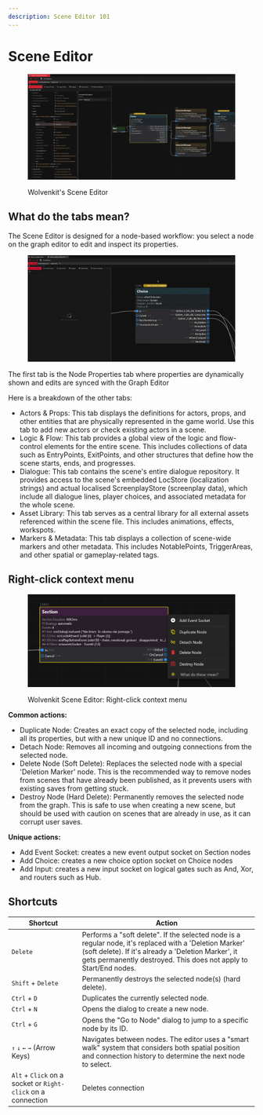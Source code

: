 ```yaml
---
description: Scene Editor 101
---
```


# Scene Editor

<figure><img src="../../.gitbook/assets/image (18).png" alt=""><figcaption><p>Wolvenkit's Scene Editor</p></figcaption></figure>

## What do the tabs mean?

The Scene Editor is designed for a node-based workflow: you select a node on the graph editor to edit and inspect its properties.

<figure><img src="../../.gitbook/assets/ScreenRecording2025-07-03160650-ezgif.com-video-to-gif-converter.gif" alt=""><figcaption></figcaption></figure>

The first tab is the Node Properties tab where properties are dynamically shown and edits are synced with the Graph Editor

Here is a breakdown of the other tabs:

* Actors & Props: This tab displays the definitions for actors, props, and other entities that are physically represented in the game world. Use this tab to add new actors or check existing actors in a scene.
* Logic & Flow: This tab provides a global view of the logic and flow-control elements for the entire scene. This includes collections of data such as EntryPoints, ExitPoints, and other structures that define how the scene starts, ends, and progresses.
* Dialogue: This tab contains the scene's entire dialogue repository. It provides access to the scene's embedded LocStore (localization strings) and actual localised ScreenplayStore (screenplay data), which include all dialogue lines, player choices, and associated metadata for the whole scene.
* Asset Library: This tab serves as a central library for all external assets referenced within the scene file. This includes animations, effects, workspots.
* Markers & Metadata: This tab displays a collection of scene-wide markers and other metadata. This includes NotablePoints, TriggerAreas, and other spatial or gameplay-related tags.



## **Right-click context menu**

<figure><img src="../../.gitbook/assets/image (17).png" alt=""><figcaption><p>Wolvenkit Scene Editor: Right-click context menu</p></figcaption></figure>

**Common actions:**

* Duplicate Node: Creates an exact copy of the selected node, including all its properties, but with a new unique ID and no connections.
* Detach Node: Removes all incoming and outgoing connections from the selected node.
* Delete Node (Soft Delete): Replaces the selected node with a special 'Deletion Marker' node. This is the recommended way to remove nodes from scenes that have already been published, as it prevents users with existing saves from getting stuck.
* Destroy Node (Hard Delete): Permanently removes the selected node from the graph. This is safe to use when creating a new scene, but should be used with caution on scenes that are already in use, as it can corrupt user saves.

**Unique actions:**

* Add Event Socket: creates a new event output socket on Section nodes
* Add Choice: creates a new choice option socket on Choice nodes
* Add Input: creates a new input socket on logical gates such as And, Xor, and routers such as Hub.



## Shortcuts

| Shortcut                                                     | Action                                                                                                                                                                                                                              |
| ------------------------------------------------------------ | ----------------------------------------------------------------------------------------------------------------------------------------------------------------------------------------------------------------------------------- |
| `Delete`                                                     | Performs a "soft delete". If the selected node is a regular node, it's replaced with a 'Deletion Marker' (soft delete). If it's already a 'Deletion Marker', it gets permanently destroyed. This does not apply to Start/End nodes. |
| `Shift` + `Delete`                                           | Permanently destroys the selected node(s) (hard delete).                                                                                                                                                                            |
| `Ctrl` + `D`                                                 | Duplicates the currently selected node.                                                                                                                                                                                             |
| `Ctrl` + `N`                                                 | Opens the dialog to create a new node.                                                                                                                                                                                              |
| `Ctrl` + `G`                                                 | Opens the "Go to Node" dialog to jump to a specific node by its ID.                                                                                                                                                                 |
| `↑` `↓` `←` `→` (Arrow Keys)                                 | Navigates between nodes. The editor uses a "smart walk" system that considers both spatial position and connection history to determine the next node to select.                                                                    |
| `Alt` + `Click` on a socket or `Right-click` on a connection | Deletes connection                                                                                                                                                                                                                  |

